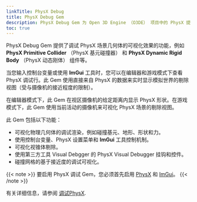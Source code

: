```yaml
---
linkTitle: PhysX Debug
title: PhysX Debug Gem
description: PhysX Debug Gem 为 Open 3D Engine （O3DE） 项目中的 PhysX 提供调试功能和可视化效果。
toc: true
---
```


PhysX Debug Gem 提供了调试 PhysX 场景几何体的可视化效果的功能，例如 **PhysX Primitive Collider** （PhysX 基元碰撞器） 和 **PhysX Dynamic Rigid Body** （PhysX 动态刚体） 组件等。

当您输入控制台变量或使用 **ImGui** 工具时，您可以在编辑器和游戏模式下查看 PhysX 调试行。此 Gem 使用直接来自 PhysX 的数据来实时显示模拟世界的剔除视图（受与摄像机的接近程度的限制）。

在编辑器模式下，此 Gem 在视区摄像机的给定距离内显示 PhysX 形状。在游戏模式下，此 Gem 使用当前活动的摄像机来可视化 PhysX 场景的剔除视图。

此 Gem 包括以下功能：
+ 可视化物理几何体的调试渲染，例如碰撞基元、地形、形状和力。
+ 使用控制台变量、PhysX 设置菜单和 **ImGui** 工具控制机制。
+ 可视化视锥体剔除。
+ 使用第三方工具 Visual Debgger 的 PhysX Visual Debugger 挂钩和控件。
+ 碰撞网格的基于接近度的调试可视化。

{{< note >}}
要启用 PhysX 调试 Gem，您必须首先启用 [PhysX](/docs/user-guide/gems/reference/physics/nvidia/physx) 和 [ImGui](/docs/user-guide/gems/reference/debug/imgui/)。
{{< /note >}}

有关详细信息，请参阅 [调试PhysX](/docs/user-guide/interactivity/physics/debugging/).

